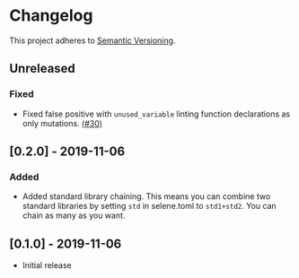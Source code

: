 # Changelog
This project adheres to [Semantic Versioning](https://semver.org/spec/v2.0.0.html).

## Unreleased
### Fixed
- Fixed false positive with `unused_variable` linting function declarations as only mutations. [(#30)](https://github.com/Kampfkarren/selene/issues/30)

## [0.2.0] - 2019-11-06
### Added
- Added standard library chaining. This means you can combine two standard libraries by setting `std` in selene.toml to `std1+std2`. You can chain as many as you want.

## [0.1.0] - 2019-11-06
- Initial release
